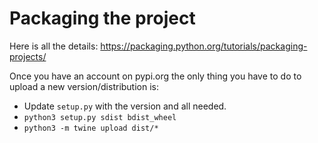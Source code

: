 # Packaging the project
Here is all the details: https://packaging.python.org/tutorials/packaging-projects/

Once you have an account on pypi.org the only thing you have to do to upload a new version/distribution is:
- Update `setup.py` with the version and all needed.
- `python3 setup.py sdist bdist_wheel`
- `python3 -m twine upload dist/*`
